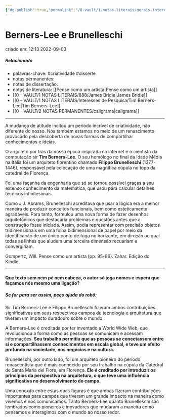 ```yaml
---
{"dg-publish":true,"permalink":"/0-vault/1-notas-literais/gerais-interesses/berners-lee-e-brunelleschi/","tags":["criatividade","disserte"],"dgHomeLink":true,"dgShowLocalGraph":true,"dgShowFileTree":true,"dgEnableSearch":true}
---
```


# Berners-Lee e Brunelleschi
criado em: 12:13 2022-09-03

##### Relacionado
- palavras-chave: #criatividade #disserte 
- notas permanentes: 
- notas de dissertação:
- notas de literatura: [[Pense como um artista\|Pense como um artista]]
- [[0 - VAULT/1 NOTAS LITERAIS/888/James Bridle\|James Bridle]]
- [[0 - VAULT/1 NOTAS LITERAIS/Interesses de Pesquisa/Tim Berners-Lee\|Tim Berners-Lee]]
- [[0 - VAULT/2 NOTAS PERMANENTES/caligrama\|caligrama]]

---
A mudança de atitude incitou um período incrível de criatividade, não diferente do nosso. Nós também estamos no meio de um renascimento provocado pela descoberta de novas formas de compartilhar conhecimentos e ideias. 

O arquiteto por trás da nossa época inspirada na internet é o cientista da computação sir **Tim Berners-Lee**. O seu homólogo no final da Idade Média na Itália foi um arquiteto florentino chamado **Filippo Brunelleschi** (1377-1446), responsável pela colocação de uma magnífica cúpula no topo da catedral de Florença. 

Foi uma façanha da engenharia que só se tornou possível graças a seu extenso conhecimento da matemática, que usou para calcular detalhes técnicos infinitesimais. 

Como J.J. Abrams, Brunelleschi acreditava que usar a lógica era a melhor maneira de produzir conceitos funcionais, bem como esteticamente agradáveis. Para tanto, formulou uma nova forma de fazer desenhos arquitetônicos que destacaria problemas e questões antes que a construção fosse iniciada. Assim, podia representar com precisão objetos tridimensionais em uma folha bidimensional de papel por meio da identificação de um único ponto de fuga no horizonte, em direção ao qual todas as linhas que aludem uma terceira dimensão recuariam e convergiriam.

Gompertz, Will. Pense como um artista (pp. 95-96). Zahar. Edição do Kindle. 


---
#### Que texto sem nem pé nem cabeça, o autor só joga nomes e espera que façamos nós mesmo uma ligação? 
##### Se for para ser assim, peço ajuda do robô:

Sir Tim Berners-Lee e Filippo Brunelleschi fizeram ambos contribuições significativas em seus respectivos campos de tecnologia e arquitetura que tiveram um impacto duradouro sobre o mundo.

A Berners-Lee é creditada por ter inventado a World Wide Web, que revolucionou a forma como as pessoas se comunicam e acessam informações. **Seu trabalho permitiu que as pessoas se conectassem entre si e compartilhassem conhecimentos em escala global, e teve um efeito profundo na sociedade, nos negócios e na cultura.**

Brunelleschi, por outro lado, foi um arquiteto pioneiro do período renascentista que é mais conhecido por seu trabalho na cúpula da Catedral de Santa Maria del Fiore, em Florença. **Ele é creditado por introduzir os princípios da perspectiva na arquitetura, o que teve uma influência significativa no desenvolvimento do campo.**

Uma conexão entre estas duas figuras é que ambas fizeram contribuições importantes para campos que tiveram um grande impacto na maneira como vivemos e nos comunicamos. Tanto Berners-Lee quanto Brunelleschi são lembrados como pioneiros e inovadores que mudaram a maneira como pensamos e interagimos com o mundo ao nosso redor.


